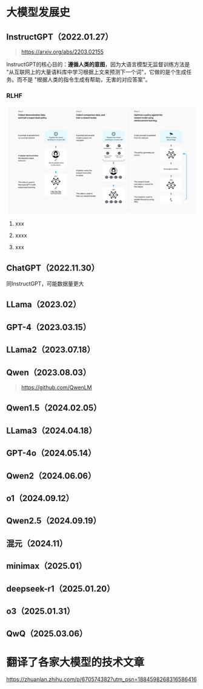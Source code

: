 # 大模型发展史

## InstructGPT（2022.01.27）
> https://arxiv.org/abs/2203.02155

InstructGPT的核心目的：**遵循人类的意图**，因为大语言模型无监督训练方法是 "从互联网上的大量语料库中学习根据上文来预测下一个词"，它做的是个生成任务。而不是 "根据人类的指令生成有帮助，无害的对应答案"。

### RLHF
![rlhf](rlhf.png)

1. xxx

2. xxxx

3. xxx

## ChatGPT（2022.11.30）
同InstructGPT，可能数据量更大

## LLama（2023.02）

## GPT-4（2023.03.15）

## LLama2（2023.07.18）

## Qwen（2023.08.03）
> https://github.com/QwenLM

## Qwen1.5（2024.02.05）

## LLama3（2024.04.18）

## GPT-4o（2024.05.14）

## Qwen2（2024.06.06）

## o1（2024.09.12）

## Qwen2.5（2024.09.19）

## 混元（2024.11）

## minimax（2025.01）

## deepseek-r1（2025.01.20）

## o3（2025.01.31）

## QwQ（2025.03.06）

# 翻译了各家大模型的技术文章
https://zhuanlan.zhihu.com/p/670574382?utm_psn=1884598268316586416

# 